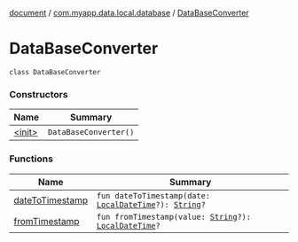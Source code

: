 [document](../../index.md) / [com.myapp.data.local.database](../index.md) / [DataBaseConverter](./index.md)

# DataBaseConverter

`class DataBaseConverter`

### Constructors

| Name | Summary |
|---|---|
| [&lt;init&gt;](-init-.md) | `DataBaseConverter()` |

### Functions

| Name | Summary |
|---|---|
| [dateToTimestamp](date-to-timestamp.md) | `fun dateToTimestamp(date: `[`LocalDateTime`](https://developer.android.com/reference/java/time/LocalDateTime.html)`?): `[`String`](https://kotlinlang.org/api/latest/jvm/stdlib/kotlin/-string/index.html)`?` |
| [fromTimestamp](from-timestamp.md) | `fun fromTimestamp(value: `[`String`](https://kotlinlang.org/api/latest/jvm/stdlib/kotlin/-string/index.html)`?): `[`LocalDateTime`](https://developer.android.com/reference/java/time/LocalDateTime.html)`?` |
